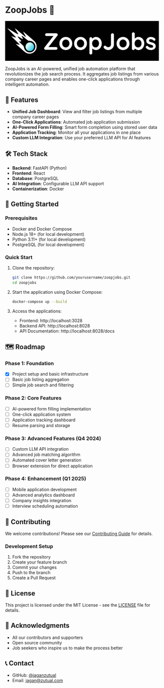 # ZoopJobs 🚀

<p align="center">
  <img src="assets/images/zoopjobs-logo-with-bg.svg" alt="ZoopJobs Logo" width="600">
</p>

ZoopJobs is an AI-powered, unified job automation platform that revolutionizes the job search process. It aggregates job listings from various company career pages and enables one-click applications through intelligent automation.

## 🌟 Features

- **Unified Job Dashboard**: View and filter job listings from multiple company career pages
- **One-Click Applications**: Automated job application submission
- **AI-Powered Form Filling**: Smart form completion using stored user data
- **Application Tracking**: Monitor all your applications in one place
- **Custom LLM Integration**: Use your preferred LLM API for AI features

## 🛠️ Tech Stack

- **Backend**: FastAPI (Python)
- **Frontend**: React
- **Database**: PostgreSQL
- **AI Integration**: Configurable LLM API support
- **Containerization**: Docker

## 🚀 Getting Started

### Prerequisites

- Docker and Docker Compose
- Node.js 18+ (for local development)
- Python 3.11+ (for local development)
- PostgreSQL (for local development)

### Quick Start

1. Clone the repository:
   ```bash
   git clone https://github.com/yourusername/zoopjobs.git
   cd zoopjobs
   ```

2. Start the application using Docker Compose:
   ```bash
   docker-compose up --build
   ```

3. Access the applications:
   - Frontend: http://localhost:3028
   - Backend API: http://localhost:8028
   - API Documentation: http://localhost:8028/docs

## 🗺️ Roadmap

### Phase 1: Foundation 
- [x] Project setup and basic infrastructure
- [ ] Basic job listing aggregation
- [ ] Simple job search and filtering

### Phase 2: Core Features
- [ ] AI-powered form filling implementation
- [ ] One-click application system
- [ ] Application tracking dashboard
- [ ] Resume parsing and storage

### Phase 3: Advanced Features (Q4 2024)
- [ ] Custom LLM API integration
- [ ] Advanced job matching algorithm
- [ ] Automated cover letter generation
- [ ] Browser extension for direct application

### Phase 4: Enhancement (Q1 2025)
- [ ] Mobile application development
- [ ] Advanced analytics dashboard
- [ ] Company insights integration
- [ ] Interview scheduling automation

## 🤝 Contributing

We welcome contributions! Please see our [Contributing Guide](CONTRIBUTING.md) for details.

### Development Setup

1. Fork the repository
2. Create your feature branch
3. Commit your changes
4. Push to the branch
5. Create a Pull Request

## 📜 License

This project is licensed under the MIT License - see the [LICENSE](LICENSE) file for details.

## 🙏 Acknowledgments

- All our contributors and supporters
- Open source community
- Job seekers who inspire us to make the process better

## 📞 Contact

- GitHub: [@jaganzutual](https://github.com/jaganzutual)
- Email: jagan@zutual.com 